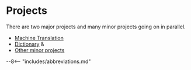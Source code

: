 # Projects

There are two major projects and many minor projects going on in parallel.  

- [Machine Translation](machine_translation/progress.md)
- [Dictionary](dictionary.md) &
- [Other minor projects](contributions.md)

--8<-- "includes/abbreviations.md"
